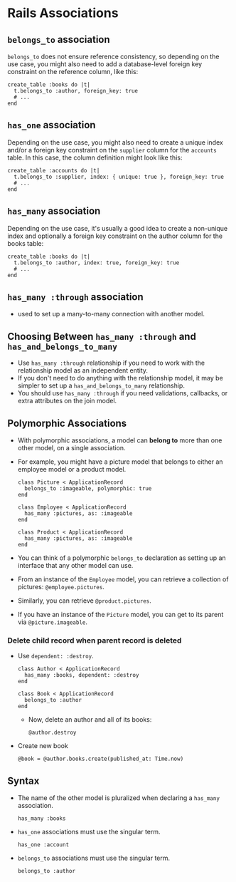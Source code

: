 # Rails Associations
## `belongs_to` association
`belongs_to` does not ensure reference consistency, so depending on the use case, you might also need to add a database-level foreign key constraint on the reference column, like this:

    create_table :books do |t|
      t.belongs_to :author, foreign_key: true
      # ...
    end

## `has_one` association

Depending on the use case, you might also need to create a unique index and/or a foreign key constraint on the `supplier` column for the `accounts` table. In this case, the column definition might look like this:

    create_table :accounts do |t|
      t.belongs_to :supplier, index: { unique: true }, foreign_key: true
      # ...
    end

## `has_many` association

Depending on the use case, it's usually a good idea to create a non-unique index and optionally a foreign key constraint on the author column for the books table:

    create_table :books do |t|
      t.belongs_to :author, index: true, foreign_key: true
      # ...
    end

## `has_many :through` association
- used to set up a many-to-many connection with another model.

## Choosing Between `has_many :through` and `has_and_belongs_to_many`

- Use `has_many :through` relationship if you need to work with the relationship model as an independent entity.
- If you don't need to do anything with the relationship model, it may be simpler to set up a `has_and_belongs_to_many` relationship.
- You should use `has_many :through` if you need validations, callbacks, or extra attributes on the join model.

## Polymorphic Associations

- With polymorphic associations, a model can **belong to** more than one other model, on a single association.
- For example, you might have a picture model that belongs to either an employee model or a product model.

      class Picture < ApplicationRecord
        belongs_to :imageable, polymorphic: true
      end

      class Employee < ApplicationRecord
        has_many :pictures, as: :imageable
      end

      class Product < ApplicationRecord
        has_many :pictures, as: :imageable
      end
- You can think of a polymorphic `belongs_to` declaration as setting up an interface that any other model can use.
- From an instance of the `Employee` model, you can retrieve a collection of pictures: `@employee.pictures`.
- Similarly, you can retrieve `@product.pictures`.
- If you have an instance of the `Picture` model, you can get to its parent via `@picture.imageable`.

### Delete child record when parent record is deleted

- Use `dependent: :destroy`. 

      class Author < ApplicationRecord
        has_many :books, dependent: :destroy
      end

      class Book < ApplicationRecord
        belongs_to :author
      end
  - Now, delete an author and all of its books:

        @author.destroy

- Create new book

      @book = @author.books.create(published_at: Time.now)

## Syntax

- The name of the other model is pluralized when declaring a `has_many` association.

      has_many :books

- `has_one` associations must use the singular term.

      has_one :account

- `belongs_to` associations must use the singular term.

      belongs_to :author